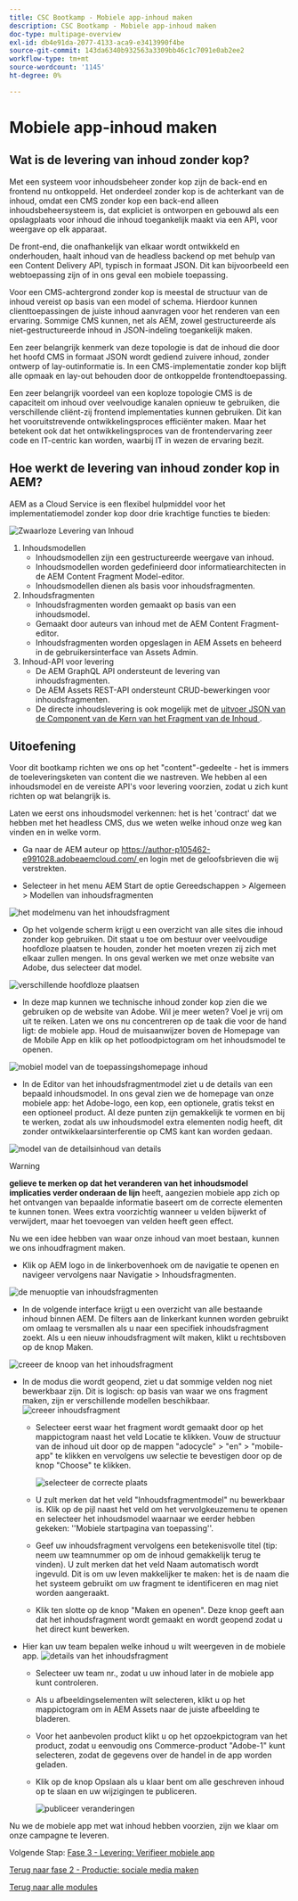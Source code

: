 ```yaml
---
title: CSC Bootkamp - Mobiele app-inhoud maken
description: CSC Bootkamp - Mobiele app-inhoud maken
doc-type: multipage-overview
exl-id: db4e91da-2077-4133-aca9-e3413990f4be
source-git-commit: 143da6340b932563a3309bb46c1c7091e0ab2ee2
workflow-type: tm+mt
source-wordcount: '1145'
ht-degree: 0%

---
```


# Mobiele app-inhoud maken

## Wat is de levering van inhoud zonder kop?

Met een systeem voor inhoudsbeheer zonder kop zijn de back-end en frontend nu ontkoppeld. Het onderdeel zonder kop is de achterkant van de inhoud, omdat een CMS zonder kop een back-end alleen inhoudsbeheersysteem is, dat expliciet is ontworpen en gebouwd als een opslagplaats voor inhoud die inhoud toegankelijk maakt via een API, voor weergave op elk apparaat.

De front-end, die onafhankelijk van elkaar wordt ontwikkeld en onderhouden, haalt inhoud van de headless backend op met behulp van een Content Delivery API, typisch in formaat JSON. Dit kan bijvoorbeeld een webtoepassing zijn of in ons geval een mobiele toepassing.

Voor een CMS-achtergrond zonder kop is meestal de structuur van de inhoud vereist op basis van een model of schema. Hierdoor kunnen clienttoepassingen de juiste inhoud aanvragen voor het renderen van een ervaring. Sommige CMS kunnen, net als AEM, zowel gestructureerde als niet-gestructureerde inhoud in JSON-indeling toegankelijk maken.

Een zeer belangrijk kenmerk van deze topologie is dat de inhoud die door het hoofd CMS in formaat JSON wordt gediend zuivere inhoud, zonder ontwerp of lay-outinformatie is. In een CMS-implementatie zonder kop blijft alle opmaak en lay-out behouden door de ontkoppelde frontendtoepassing.

Een zeer belangrijk voordeel van een koploze topologie CMS is de capaciteit om inhoud over veelvoudige kanalen opnieuw te gebruiken, die verschillende cliënt-zij frontend implementaties kunnen gebruiken. Dit kan het vooruitstrevende ontwikkelingsproces efficiënter maken. Maar het betekent ook dat het ontwikkelingsproces van de frontendervaring zeer code en IT-centric kan worden, waarbij IT in wezen de ervaring bezit.

## Hoe werkt de levering van inhoud zonder kop in AEM?

AEM as a Cloud Service is een flexibel hulpmiddel voor het implementatiemodel zonder kop door drie krachtige functies te bieden:

![ Zwaarloze Levering van Inhoud ](./images/prod-app-headless.png)

1. Inhoudsmodellen
   - Inhoudsmodellen zijn een gestructureerde weergave van inhoud.
   - Inhoudsmodellen worden gedefinieerd door informatiearchitecten in de AEM Content Fragment Model-editor.
   - Inhoudsmodellen dienen als basis voor inhoudsfragmenten.
1. Inhoudsfragmenten
   - Inhoudsfragmenten worden gemaakt op basis van een inhoudsmodel.
   - Gemaakt door auteurs van inhoud met de AEM Content Fragment-editor.
   - Inhoudsfragmenten worden opgeslagen in AEM Assets en beheerd in de gebruikersinterface van Assets Admin.
1. Inhoud-API voor levering
   - De AEM GraphQL API ondersteunt de levering van inhoudsfragmenten.
   - De AEM Assets REST-API ondersteunt CRUD-bewerkingen voor inhoudsfragmenten.
   - De directe inhoudslevering is ook mogelijk met de [ uitvoer JSON van de Component van de Kern van het Fragment van de Inhoud ](https://experienceleague.adobe.com/docs/experience-manager-core-components/using/components/content-fragment-component.html?lang=nl-NL).

## Uitoefening

Voor dit bootkamp richten we ons op het &quot;content&quot;-gedeelte - het is immers de toeleveringsketen van content die we nastreven. We hebben al een inhoudsmodel en de vereiste API&#39;s voor levering voorzien, zodat u zich kunt richten op wat belangrijk is.

Laten we eerst ons inhoudsmodel verkennen: het is het &#39;contract&#39; dat we hebben met het headless CMS, dus we weten welke inhoud onze weg kan vinden en in welke vorm.

- Ga naar de AEM auteur op [ https://author-p105462-e991028.adobeaemcloud.com/ ](https://author-p105462-e991028.adobeaemcloud.com/) en login met de geloofsbrieven die wij verstrekten.

- Selecteer in het menu AEM Start de optie Gereedschappen \> Algemeen \> Modellen van inhoudsfragmenten

![ het modelmenu van het inhoudsfragment ](./images/prod-app-cfm.png)

- Op het volgende scherm krijgt u een overzicht van alle sites die inhoud zonder kop gebruiken. Dit staat u toe om bestuur over veelvoudige hoofdloze plaatsen te houden, zonder het moeten vrezen zij zich met elkaar zullen mengen. In ons geval werken we met onze website van Adobe, dus selecteer dat model.

![ verschillende hoofdloze plaatsen ](./images/prod-app-cfm-folder.png)

- In deze map kunnen we technische inhoud zonder kop zien die we gebruiken op de website van Adobe. Wil je meer weten? Voel je vrij om uit te reiken. Laten we ons nu concentreren op de taak die voor de hand ligt: de mobiele app. Houd de muisaanwijzer boven de Homepage van de Mobile App en klik op het potloodpictogram om het inhoudsmodel te openen.

![ mobiel model van de toepassingshomepage inhoud ](./images/prod-app-created-cfm.png)

- In de Editor van het inhoudsfragmentmodel ziet u de details van een bepaald inhoudsmodel. In ons geval zien we de homepage van onze mobiele app: het Adobe-logo, een kop, een optionele, gratis tekst en een optioneel product. Al deze punten zijn gemakkelijk te vormen en bij te werken, zodat als uw inhoudsmodel extra elementen nodig heeft, dit zonder ontwikkelaarsinterferentie op CMS kant kan worden gedaan.

![ model van de detailsinhoud van details ](./images/prod-app-cfm-details.png)

>[!WARNING]
>
> **gelieve te merken op dat het veranderen van het inhoudsmodel implicaties verder onderaan de lijn** heeft, aangezien mobiele app zich op het ontvangen van bepaalde informatie baseert om de correcte elementen te kunnen tonen. Wees extra voorzichtig wanneer u velden bijwerkt of verwijdert, maar het toevoegen van velden heeft geen effect.

Nu we een idee hebben van waar onze inhoud van moet bestaan, kunnen we ons inhoudfragment maken.

- Klik op AEM logo in de linkerbovenhoek om de navigatie te openen en navigeer vervolgens naar Navigatie \> Inhoudsfragmenten.

![ de menuoptie van inhoudsfragmenten ](./images/prod-cf-ui.png)

- In de volgende interface krijgt u een overzicht van alle bestaande inhoud binnen AEM. De filters aan de linkerkant kunnen worden gebruikt om omlaag te versmallen als u naar een specifiek inhoudsfragment zoekt. Als u een nieuw inhoudsfragment wilt maken, klikt u rechtsboven op de knop Maken.

![ creeer de knoop van het inhoudsfragment ](./images/prod-app-create-cf.png)

- In de modus die wordt geopend, ziet u dat sommige velden nog niet bewerkbaar zijn. Dit is logisch: op basis van waar we ons fragment maken, zijn er verschillende modellen beschikbaar.
  ![ creeer inhoudsfragment ](./images/prod-app-create-cf-details.png)
   - Selecteer eerst waar het fragment wordt gemaakt door op het mappictogram naast het veld Locatie te klikken. Vouw de structuur van de inhoud uit door op de mappen &quot;adocycle&quot; \> &quot;en&quot; \> &quot;mobile-app&quot; te klikken en vervolgens uw selectie te bevestigen door op de knop &quot;Choose&quot; te klikken.

     ![ selecteer de correcte plaats ](./images/prod-app-folder.png)
   - U zult merken dat het veld &quot;Inhoudsfragmentmodel&quot; nu bewerkbaar is. Klik op de pijl naast het veld om het vervolgkeuzemenu te openen en selecteer het inhoudsmodel waarnaar we eerder hebben gekeken: &#39;&#39;Mobiele startpagina van toepassing&#39;&#39;.
   - Geef uw inhoudsfragment vervolgens een betekenisvolle titel (tip: neem uw teamnummer op om de inhoud gemakkelijk terug te vinden). U zult merken dat het veld Naam automatisch wordt ingevuld. Dit is om uw leven makkelijker te maken: het is de naam die het systeem gebruikt om uw fragment te identificeren en mag niet worden aangeraakt.
   - Klik ten slotte op de knop &quot;Maken en openen&quot;. Deze knop geeft aan dat het inhoudsfragment wordt gemaakt en wordt geopend zodat u het direct kunt bewerken.

- Hier kan uw team bepalen welke inhoud u wilt weergeven in de mobiele app. ![ details van het inhoudsfragment ](./images/prod-cf-details.png)
   - Selecteer uw team nr., zodat u uw inhoud later in de mobiele app kunt controleren.
   - Als u afbeeldingselementen wilt selecteren, klikt u op het mappictogram om in AEM Assets naar de juiste afbeelding te bladeren.
   - Voor het aanbevolen product klikt u op het opzoekpictogram van het product, zodat u eenvoudig ons Commerce-product &quot;Adobe-1&quot; kunt selecteren, zodat de gegevens over de handel in de app worden geladen.
   - Klik op de knop Opslaan als u klaar bent om alle geschreven inhoud op te slaan en uw wijzigingen te publiceren.

     ![ publiceer veranderingen ](./images/prod-app-publish.png)

Nu we de mobiele app met wat inhoud hebben voorzien, zijn we klaar om onze campagne te leveren.


Volgende Stap: [ Fase 3 - Levering: Verifieer mobiele app ](../delivery/app.md)

[Terug naar fase 2 - Productie: sociale media maken](./social.md)

[Terug naar alle modules](../../overview.md)
